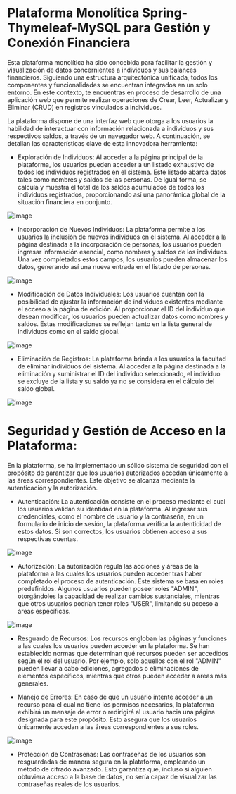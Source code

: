 # Plataforma Monolítica Spring-Thymeleaf-MySQL para Gestión y Conexión Financiera

Esta plataforma monolítica ha sido concebida para facilitar la gestión y visualización de datos concernientes a individuos y sus balances financieros. Siguiendo una estructura arquitectónica unificada, todos los componentes y funcionalidades se encuentran integrados en un solo entorno. En este contexto, te encuentras en proceso de desarrollo de una aplicación web que permite realizar operaciones de Crear, Leer, Actualizar y Eliminar (CRUD) en registros vinculados a individuos.

La plataforma dispone de una interfaz web que otorga a los usuarios la habilidad de interactuar con información relacionada a individuos y sus respectivos saldos, a través de un navegador web. A continuación, se detallan las características clave de esta innovadora herramienta:

- Exploración de Individuos:
Al acceder a la página principal de la plataforma, los usuarios pueden acceder a un listado exhaustivo de todos los individuos registrados en el sistema. Este listado abarca datos tales como nombres y saldos de las personas. De igual forma, se calcula y muestra el total de los saldos acumulados de todos los individuos registrados, proporcionando así una panorámica global de la situación financiera en conjunto.

![image](https://github.com/Julian1699/UniviersidadSpring/assets/114323630/10b03350-d069-4245-a3dc-a2f42a597cc4)

- Incorporación de Nuevos Individuos:
La plataforma permite a los usuarios la inclusión de nuevos individuos en el sistema. Al acceder a la página destinada a la incorporación de personas, los usuarios pueden ingresar información esencial, como nombres y saldos de los individuos. Una vez completados estos campos, los usuarios pueden almacenar los datos, generando así una nueva entrada en el listado de personas.

![image](https://github.com/Julian1699/UniviersidadSpring/assets/114323630/f5a993aa-de7f-496c-a2a7-a3f6d56d209b)

- Modificación de Datos Individuales:
Los usuarios cuentan con la posibilidad de ajustar la información de individuos existentes mediante el acceso a la página de edición. Al proporcionar el ID del individuo que desean modificar, los usuarios pueden actualizar datos como nombres y saldos. Estas modificaciones se reflejan tanto en la lista general de individuos como en el saldo global.

![image](https://github.com/Julian1699/UniviersidadSpring/assets/114323630/79de60dc-51fd-40b1-8832-69886c0f3b83)

- Eliminación de Registros:
La plataforma brinda a los usuarios la facultad de eliminar individuos del sistema. Al acceder a la página destinada a la eliminación y suministrar el ID del individuo seleccionado, el individuo se excluye de la lista y su saldo ya no se considera en el cálculo del saldo global.

![image](https://github.com/Julian1699/UniviersidadSpring/assets/114323630/35917238-8d2d-4b84-9d5c-f29a9896aa4d)

# Seguridad y Gestión de Acceso en la Plataforma:

En la plataforma, se ha implementado un sólido sistema de seguridad con el propósito de garantizar que los usuarios autorizados accedan únicamente a las áreas correspondientes. Este objetivo se alcanza mediante la autenticación y la autorización.

- Autenticación:
La autenticación consiste en el proceso mediante el cual los usuarios validan su identidad en la plataforma. Al ingresar sus credenciales, como el nombre de usuario y la contraseña, en un formulario de inicio de sesión, la plataforma verifica la autenticidad de estos datos. Si son correctos, los usuarios obtienen acceso a sus respectivas cuentas.

![image](https://github.com/Julian1699/UniviersidadSpring/assets/114323630/77cd9ff4-8733-432f-bb57-3c9870ceaa7d)

- Autorización:
La autorización regula las acciones y áreas de la plataforma a las cuales los usuarios pueden acceder tras haber completado el proceso de autenticación. Este sistema se basa en roles predefinidos. Algunos usuarios pueden poseer roles "ADMIN", otorgándoles la capacidad de realizar cambios sustanciales, mientras que otros usuarios podrían tener roles "USER", limitando su acceso a áreas específicas.

![image](https://github.com/Julian1699/UniviersidadSpring/assets/114323630/a190d93f-610a-4c61-899d-650f9fac4263)

- Resguardo de Recursos:
Los recursos engloban las páginas y funciones a las cuales los usuarios pueden acceder en la plataforma. Se han establecido normas que determinan qué recursos pueden ser accedidos según el rol del usuario. Por ejemplo, solo aquellos con el rol "ADMIN" pueden llevar a cabo ediciones, agregados o eliminaciones de elementos específicos, mientras que otros pueden acceder a áreas más generales.

- Manejo de Errores:
En caso de que un usuario intente acceder a un recurso para el cual no tiene los permisos necesarios, la plataforma exhibirá un mensaje de error o redirigirá al usuario hacia una página designada para este propósito. Esto asegura que los usuarios únicamente accedan a las áreas correspondientes a sus roles.

![image](https://github.com/Julian1699/UniviersidadSpring/assets/114323630/4c919a1d-c410-4e1c-98c6-d385ac919c2f)

- Protección de Contraseñas:
Las contraseñas de los usuarios son resguardadas de manera segura en la plataforma, empleando un método de cifrado avanzado. Esto garantiza que, incluso si alguien obtuviera acceso a la base de datos, no sería capaz de visualizar las contraseñas reales de los usuarios.
